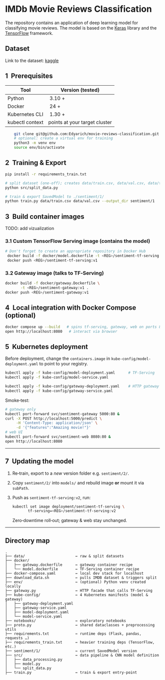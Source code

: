 # IMDb Movie Reviews Classification

The repository contains an application of deep learning model for classifying movie reviews. The model is based on the [Keras](https://keras.io/) library and the [TensorFlow](https://www.tensorflow.org/) framework.

## Dataset

Link to the dataset: [kaggle](https://www.kaggle.com/datasets/lakshmi25npathi/imdb-dataset-of-50k-movie-reviews)


## 1  Prerequisites

| Tool            | Version (tested)              |
| --------------- | ----------------------------- |
| Python          |  3.10 +                       |
| Docker          |  24 +                         |
| Kubernetes CLI  |  1.30 +                       |
| kubectl context | points at your target cluster |

```bash
    git clone git@github.com:Edyarich/movie-reviews-classification.git && cd movie-reviews-classification
    # optional: create a virtual env for training
    python3 -m venv env
    source env/bin/activate
```


## 2  Training & Export

```bash
pip install -r requirements_train.txt

# split dataset (one‑off); creates data/train.csv, data/val.csv, data/test.csv
python src/split_data.py

# train & export SavedModel to ./sentiment/1/
python train.py data/train.csv data/val.csv --output_dir sentiment/1
```

## 3  Build container images

TODO: add vizualization

### 3.1 Custom TensorFlow Serving image (contains the model)

```bash
# Don't forget to create an appropriate repository in Docker Hub
 docker build -f docker/model.dockerfile -t <REG>/sentiment-tf-serving:v1 .
 docker push <REG>/sentiment-tf-serving:v1
```

### 3.2 Gateway image (talks to TF‑Serving)

```bash
docker build -f docker/gateway.Dockerfile \
       -t <REG>/sentiment-gateway:v1 .
docker push <REG>/sentiment-gateway:v1
```


## 4  Local integration with Docker Compose (optional)

```bash
docker compose up --build   # spins tf‑serving, gateway, web on ports 8501,5000,8080
open http://localhost:8080   # interact via browser
```


## 5  Kubernetes deployment

Before deployment, change the `containers.image` in `kube-config/model-deployment.yaml` to point to your registry.

```bash
kubectl apply -f kube-config/model-deployment.yaml      # TF‑Serving
kubectl apply -f kube-config/model-service.yaml

kubectl apply -f kube-config/gateway-deployment.yaml    # HTTP gateway
kubectl apply -f kube-config/gateway-service.yaml
```

Smoke‑test:

```bash
# gateway only
kubectl port-forward svc/sentiment-gateway 5000:80 &
curl -X POST http://localhost:5000/predict \
     -H 'Content-Type: application/json' \
     -d '{"features":"Amazing movie!"}'
# web UI
kubectl port-forward svc/sentiment-web 8080:80 &
open http://localhost:8080
```


---

## 7  Updating the model

1. Re‑train, export to a *new* version folder e.g. `sentiment/2/`.
2. Copy `sentiment/2/` into `models/` and rebuild image **or** mount it via `subPath`.
3. Push as `sentiment-tf-serving:v2`, run:

   ```bash
   kubectl set image deployment/sentiment-tf-serving \
          tf-serving=<REG>/sentiment-tf-serving:v2
   ```

   Zero‑downtime roll‑out; gateway & web stay unchanged.

---

## Directory map

```
.
├── data/                       ← raw & split datasets
├── docker/
│   ├── gateway.dockerfile      ← gateway container recipe
│   └── model.dockerfile        ← TF‑Serving container recipe
├── docker-compose.yaml         ← local dev stack for localhost
├── download_data.sh            ← pulls IMDB dataset & triggers split
├── env/                        ← (optional) Python venv created locally
├── gateway.py                  ← HTTP facade that calls TF‑Serving
├── kube-config/                ← 4 Kubernetes manifests (model & gateway)
│   ├── gateway-deployment.yaml
│   ├── gateway-service.yaml
│   ├── model-deployment.yaml
│   └── model-service.yaml
├── notebooks/                  ← exploratory notebooks
├── proto.py                    ← shared dataclasses + preprocessing utils
├── requirements.txt            ← runtime deps (Flask, pandas, requests …)
├── requirements_train.txt      ← heavier training deps (TensorFlow, etc.)
├── sentiment/1/                ← current SavedModel version
├── src/                        ← data pipeline & CNN model definition
│   ├── data_processing.py
│   ├── model.py
│   └── split_data.py
├── train.py                    ← train & export entry‑point
```

